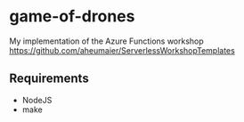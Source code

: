 # game-of-drones

My implementation of the Azure Functions workshop https://github.com/aheumaier/ServerlessWorkshopTemplates

## Requirements

* NodeJS
* make
